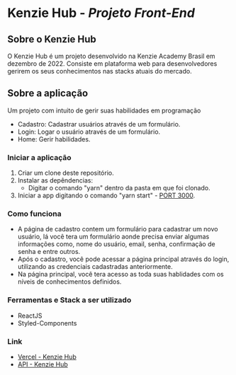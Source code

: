 # Kenzie Hub - _Projeto Front-End_

## Sobre o Kenzie Hub

O Kenzie Hub é um projeto desenvolvido na Kenzie Academy Brasil em dezembro de 2022. Consiste em plataforma web para desenvolvedores gerirem os seus conhecimentos nas stacks atuais do mercado.

## Sobre a aplicação

Um projeto com intuito de gerir suas habilidades em programação

- Cadastro: Cadastrar usuários através de um formulário.
- Login: Logar o usuário através de um formulário.
- Home: Gerir habilidades.

### Iniciar a aplicação

1. Criar um clone deste repositório.
2. Instalar as depêndencias:
   - Digitar o comando "yarn" dentro da pasta em que foi clonado.
3. Iniciar a app digitando o comando "yarn start" - [PORT 3000](http://localhost:3000/).

### Como funciona

- A página de cadastro contem um formulário para cadastrar um novo usuário, lá você tera um formulário aonde precisa enviar algumas informações como, nome do usuário, email, senha, confirmação de senha e entre outros.
- Após o cadastro, você pode acessar a página principal através do login, utilizando as credenciais cadastradas anteriormente.
- Na página principal, você tera acesso as toda suas hablidades com os níveis de conhecimentos definidos.

### Ferramentas e Stack a ser utilizado

- ReactJS
- Styled-Components

### Link
- [Vercel - Kenzie Hub](https://kenzie-jga2txjix-leocarlos-dias.vercel.app/login)
- [API - Kenzie Hub](https://github.com/leocarlos-dias/kenziehub-api)
